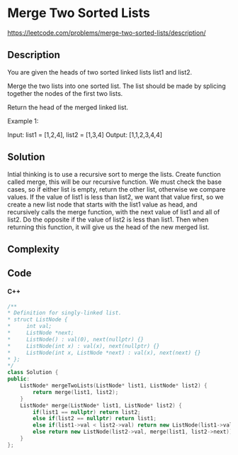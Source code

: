 # Merge Two Sorted Lists
<https://leetcode.com/problems/merge-two-sorted-lists/description/>

## Description
You are given the heads of two sorted linked lists list1 and list2.

Merge the two lists into one sorted list. The list should be made by splicing together the nodes of the first two lists.

Return the head of the merged linked list.

Example 1:

Input: list1 = [1,2,4], list2 = [1,3,4]
Output: [1,1,2,3,4,4]

## Solution
Intial thinking is to use a recursive sort to merge the lists. Create function called merge, this will be our recursive function. We must check the base cases, so if either list is empty, return the other list, otherwise we compare values. If the value of list1 is less than list2, we want that value first, so we create a new list node that starts with the list1 value as head, and recursively calls the merge function, with the next value of list1 and all of list2. Do the opposite if the value of list2 is less than list1. Then when returning this function, it will give us the head of the new merged list.

## Complexity

## Code
#### C++
```c++
/**
* Definition for singly-linked list.
* struct ListNode {
*     int val;
*     ListNode *next;
*     ListNode() : val(0), next(nullptr) {}
*     ListNode(int x) : val(x), next(nullptr) {}
*     ListNode(int x, ListNode *next) : val(x), next(next) {}
* };
*/
class Solution {
public:
    ListNode* mergeTwoLists(ListNode* list1, ListNode* list2) {
        return merge(list1, list2);
    }
    ListNode* merge(ListNode* list1, ListNode* list2) {
        if(list1 == nullptr) return list2;
        else if(list2 == nullptr) return list1;
        else if(list1->val < list2->val) return new ListNode(list1->val, merge(list1->next, list2));
        else return new ListNode(list2->val, merge(list1, list2->next));
    }
};